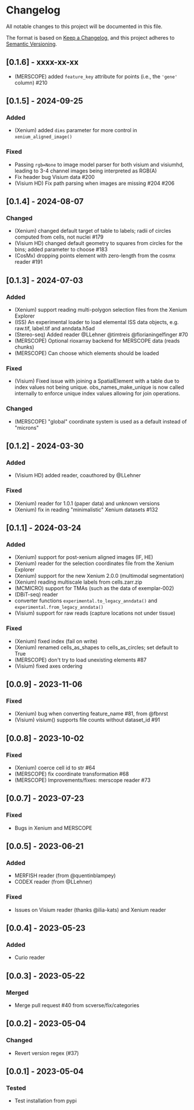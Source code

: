 # Changelog

All notable changes to this project will be documented in this file.

The format is based on [Keep a Changelog][],
and this project adheres to [Semantic Versioning][].

[keep a changelog]: https://keepachangelog.com/en/1.0.0/
[semantic versioning]: https://semver.org/spec/v2.0.0.html

## [0.1.6] - xxxx-xx-xx

-   (MERSCOPE) added `feature_key` attribute for points (i.e., the `'gene'` column) #210

## [0.1.5] - 2024-09-25

### Added

-   (Xenium) added `dims` parameter for more control in `xenium_aligned_image()`

### Fixed

-   Passing `rgb=None` to image model parser for both visium and visiumhd, leading to 3-4 channel images being
    interpreted as RGB(A)
-   Fix header bug Visium data #200
-   (Visium HD) Fix path parsing when images are missing #204 #206

## [0.1.4] - 2024-08-07

### Changed

-   (Xenium) changed default target of table to labels; radii of circles computed from cells, not nuclei #179
-   (Visium HD) changed default geometry to squares from circles for the bins; added parameter to choose #183
-   (CosMx) dropping points element with zero-length from the cosmx reader #191

## [0.1.3] - 2024-07-03

### Added

-   (Xenium) support reading multi-polygon selection files from the Xenium Explorer
-   (ISS) An experimental loader to load elemental ISS data objects, e.g. raw.tif, label.tif and anndata.h5ad
-   (Stereo-seq) Added reader @LLehner @timtreis @florianingelfinger #70
-   (MERSCOPE) Optional rioxarray backend for MERSCOPE data (reads chunks)
-   (MERSCOPE) Can choose which elements should be loaded

### Fixed

-   (Visium) Fixed issue with joining a SpatialElement with a table due to index values not being unique.
    obs_names_make_unique is now called internally to enforce unique index values allowing for join operations.

### Changed

-   (MERSCOPE) "global" coordinate system is used as a default instead of "microns"

## [0.1.2] - 2024-03-30

### Added

-   (Visium HD) added reader, coauthored by @LLehner

### Fixed

-   (Xenium) reader for 1.0.1 (paper data) and unknown versions
-   (Xenium) fix in reading "minimalistic" Xenium datasets #132

## [0.1.1] - 2024-03-24

### Added

-   (Xenium) support for post-xenium aligned images (IF, HE)
-   (Xenium) reader for the selection coordinates file from the Xenium Explorer
-   (Xenium) support for the new Xenium 2.0.0 (multimodal segmentation)
-   (Xenium) reading multiscale labels from cells.zarr.zip
-   (MCMICRO) support for TMAs (such as the data of exemplar-002)
-   (DBiT-seq) reader
-   converter functions `experimental.to_legacy_anndata()` and `experimental.from_legacy_anndata()`
-   (Visium) support for raw reads (capture locations not under tissue)

### Fixed

-   (Xenium) fixed index (fail on write)
-   (Xenium) renamed cells_as_shapes to cells_as_circles; set default to True
-   (MERSCOPE) don't try to load unexisting elements #87
-   (Visium) fixed axes ordering

## [0.0.9] - 2023-11-06

### Fixed

-   (Xenium) bug when converting feature_name #81, from @fbnrst
-   (Visium) visium() supports file counts without dataset_id #91

## [0.0.8] - 2023-10-02

### Fixed

-   (Xenium) coerce cell id to str #64
-   (MERSCOPE) fix coordinate transformation #68
-   (MERSCOPE) Improvements/fixes: merscope reader #73

## [0.0.7] - 2023-07-23

### Fixed

-   Bugs in Xenium and MERSCOPE

## [0.0.5] - 2023-06-21

### Added

-   MERFISH reader (from @quentinblampey)
-   CODEX reader (from @LLehner)

### Fixed

-   Issues on Visium reader (thanks @ilia-kats) and Xenium reader

## [0.0.4] - 2023-05-23

### Added

-   Curio reader

## [0.0.3] - 2023-05-22

### Merged

-   Merge pull request #40 from scverse/fix/categories

## [0.0.2] - 2023-05-04

### Changed

-   Revert version regex (#37)

## [0.0.1] - 2023-05-04

### Tested

-   Test installation from pypi
